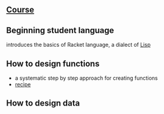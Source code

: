 ## [Course](https://learning.edx.org/course/course-v1:UBCx+SPD1x+2T2015/home)
## Beginning student language
introduces the basics of Racket language, a dialect of [Lisp](https://en.wikipedia.org/wiki/Lisp_(programming_language))
## How to design functions
- a systematic step by step approach for creating functions
- [recipe](https://github.com/luz-ojeda/ossu-core-cs/blob/main/systematic-program-design/how-to-design-functions/htdf%20recipe.md)
## How to design data
